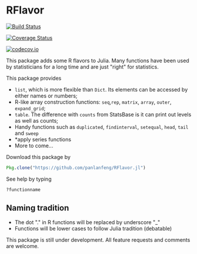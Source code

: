 # RFlavor

[![Build Status](https://travis-ci.org/panlanfeng/RFlavor.jl.svg?branch=master)](https://travis-ci.org/panlanfeng/RFlavor.jl)

[![Coverage Status](https://coveralls.io/repos/github/panlanfeng/RFlavor.jl/badge.svg?branch=master)](https://coveralls.io/github/panlanfeng/RFlavor.jl?branch=master)

[![codecov.io](http://codecov.io/github/panlanfeng/RFlavor.jl/coverage.svg?branch=master)](http://codecov.io/github/panlanfeng/RFlavor.jl?branch=master)


This package adds some R flavors to Julia. Many functions have been used by statisticians for a long time and are just "right" for statistics.

This package provides
* `list`, which is more flexible than `Dict`. Its elements can be accessed by either names or numbers;
* R-like array construction functions: `seq`,`rep`, `matrix`, `array`, `outer`, `expand_grid`;
* `table`. The difference with `counts` from StatsBase is it can print out levels as well as counts;
* Handy functions such as `duplicated`, `findinterval`, `setequal`, `head`, `tail` and `sweep`
* \*apply series functions
* More to come...

Download this package by
```Julia
Pkg.clone("https://github.com/panlanfeng/RFlavor.jl")
```

See help by typing
```Julia
?functionname
```

## Naming tradition

* The dot "." in R functions will be replaced by underscore "\_"
* Functions will be lower cases to follow Julia tradition (debatable)

This package is still under development. All feature requests and comments are welcome.
